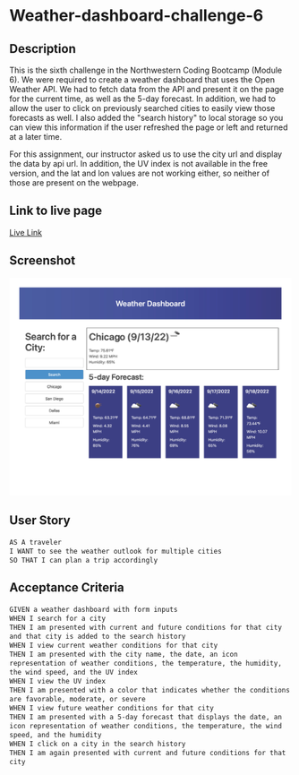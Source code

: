 # Weather-dashboard-challenge-6

## Description
This is the sixth challenge in the Northwestern Coding Bootcamp (Module 6). We were required to create a weather dashboard that uses the Open Weather API. We had to fetch data from the API and present it on the page for the current time, as well as the 5-day forecast. In addition, we had to allow the user to click on previously searched cities to easily view those forecasts as well. I also added the "search history" to local storage so you can view this information if the user refreshed the page or left and returned at a later time.

For this assignment, our instructor asked us to use the city url and display the data by api url. In addition, the UV index is not available in the free version, and the lat and lon values are not working either, so neither of those are present on the webpage.

## Link to live page
[Live Link](https://mbronstein1.github.io/Weather-Dashboard-Challenge-6/)

## Screenshot
![Webpage Screenshot](./assets/images/Weather-dashboard-screenshot.jpg)

## User Story

```
AS A traveler
I WANT to see the weather outlook for multiple cities
SO THAT I can plan a trip accordingly
```

## Acceptance Criteria

```
GIVEN a weather dashboard with form inputs
WHEN I search for a city
THEN I am presented with current and future conditions for that city and that city is added to the search history
WHEN I view current weather conditions for that city
THEN I am presented with the city name, the date, an icon representation of weather conditions, the temperature, the humidity, the wind speed, and the UV index
WHEN I view the UV index
THEN I am presented with a color that indicates whether the conditions are favorable, moderate, or severe
WHEN I view future weather conditions for that city
THEN I am presented with a 5-day forecast that displays the date, an icon representation of weather conditions, the temperature, the wind speed, and the humidity
WHEN I click on a city in the search history
THEN I am again presented with current and future conditions for that city
```